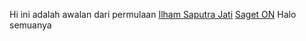 Hi ini adalah awalan dari permulaan
[Ilham Saputra Jati](https://github.com/ilhamsj)
[Saget ON](https://github.com/saget-on)
Halo semuanya